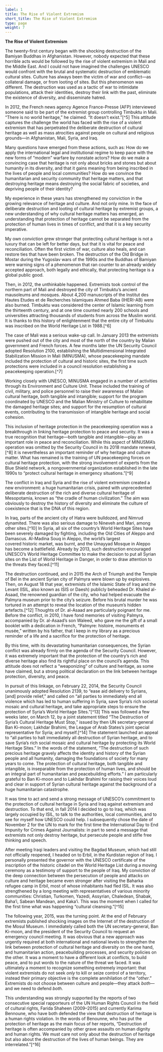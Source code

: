 ```yaml
---
label: 1
title: The Rise of Violent Extremism
short_title: The Rise of Violent Extremism
type: page
weight: 7
---
```


**The Rise of Violent Extremism**

The twenty-first century began with the shocking destruction of the Bamiyan Buddhas in Afghanistan. However, nobody expected that these horrible acts would be followed by the rise of violent extremism in Mali and the Middle East. And I could not have imagined the challenges UNESCO would confront with the brutal and systematic destruction of emblematic cultural sites. Culture has always been the victim of war and conflict—as collateral damage, or from looting of sites. But this phenomenon was different. The destruction was used as a tactic of war to intimidate populations, attack their identities, destroy their link with the past, eliminate the existence of diversity, and disseminate hatred.

In 2012, the French news agency Agence France-Presse (AFP) interviewed someone said to be part of the extremist group controlling Timbuktu in Mali. “There is no world heritage,” he claimed. “It doesn’t exist.”[^5] This attitude captures the challenge the world has faced with the rise of a violent extremism that has perpetrated the deliberate destruction of cultural heritage as well as mass atrocities against people on cultural and religious grounds—in Afghanistan, Mali, Syria, and Iraq.

Many questions have emerged from these actions, such as: How do we apply the international legal and institutional regime to keep pace with the new forms of “modern” warfare by nonstate actors? How do we make a convincing case that heritage is not only about bricks and stones but about humanity in its diversity, and that it gains meaning from being inscribed in the lives of people and local communities? How do we convince the humanitarian and security community that heritage matters, and that destroying heritage means destroying the social fabric of societies, and depriving people of their identity?

My experience in these years has strengthened my conviction in the growing relevance of heritage and culture. And not only mine. In the face of deliberate destruction and looting of cultural heritage by extremist groups, a new understanding of why cultural heritage matters has emerged, an understanding that protection of heritage cannot be separated from the protection of human lives in times of conflict, and that it is a key security imperative.

My own conviction grew stronger that protecting cultural heritage is not a luxury that can be left for better days, but that it is vital for peace and reconciliation. Often the first victim of war, culture also heals, and can restore ties that have been broken. The destruction of the Old Bridge in Mostar during the Yugoslav wars of the 1990s and the Buddhas of Bamiyan were warning signs of a phenomenon that ran counter to an already widely accepted approach, both legally and ethically, that protecting heritage is a global public good.

Then, in 2012, the unthinkable happened. Extremists took control of the northern part of Mali and destroyed the city of Timbuktu’s ancient mausoleums and mosques. About 4,200 manuscripts of the Institut des Hautes Etudes et de Recherches Islamiques Ahmed Baba (IHERI-AB) were also burned. Timbuktu was considered the center of Islamic learning from the thirteenth century, and at one time counted nearly 200 schools and universities attracting thousands of students from across the Muslim world. It is thanks to this history of enlightenment that the entire city of Timbuktu was inscribed on the World Heritage List in 1988.[^6]

The case of Mali was a serious wake-up call. In January 2013 the extremists were pushed out of the city and most of the north of the country by Malian government and French forces. A few months later the UN Security Council adopted Resolution 2100, establishing the Multidimensional Integrated Stabilization Mission in Mali (MINUSMA), whose peacekeeping mandate included the protection of cultural and historic sites, the first time such protections were included in a council resolution establishing a peacekeeping operation.[^7]

Working closely with UNESCO, MINUSMA engaged in a number of activities through its Environment and Culture Unit. These included the training of civil, military, and police personnel to raise their awareness of Malian cultural heritage, both tangible and intangible; support for the program coordinated by UNESCO and the Malian Ministry of Culture to rehabilitate the damaged heritage sites; and support for the resumption of cultural events, contributing to the transmission of intangible heritage and social cohesion.

This inclusion of heritage protection in the peacekeeping operation was a breakthrough in linking heritage protection to peace and security. It was a true recognition that heritage—both tangible and intangible—play an important role in peace and reconciliation. While this aspect of MINUSMA’s operation was omitted by the Security Council in its 2018 mandate renewal,[^8] it is nevertheless an important reminder of why heritage and culture matter. What has remained is the training of UN peacekeeping forces on cultural heritage protection, with the strong involvement of experts from the Blue Shield network, a nongovernmental organization established in the late 1990s to “protect cultural heritage in emergency situations.”[^9]

The conflict in Iraq and Syria and the rise of violent extremism created a new environment: a huge humanitarian crisis, paired with unprecedented deliberate destruction of the rich and diverse cultural heritage of Mesopotamia, known as “the cradle of human civilization.” The aim was obviously to destroy the history of diversity and eliminate the culture of coexistence that is the DNA of this region.

In Iraq, parts of the ancient city of Hatra were bulldozed, and Nimrud dynamited. There was also serious damage to Nineveh and Mari, among other sites.[^10] In Syria, all six of the country’s World Heritage Sites have been severely damaged by fighting, including the Old Cities of Aleppo and Damascus. Al-Madina Souq in Aleppo, the world’s largest covered historic market, was burnt, and the Umayyad Mosque in Aleppo has become a battlefield. Already by 2013, such destruction encouraged UNESCO’s World Heritage Committee to make the decision to put all Syrian sites on the List of World Heritage in Danger, in order to draw attention to the threats they faced.[^11]

The destruction continued, and in 2015 the Arch of Triumph and the Temple of Bel in the ancient Syrian city of Palmyra were blown up by explosives. Then, on August 18 that year, extremists of the Islamic State of Iraq and the Levant (ISIL, also known as ISIS or Daesh) publicly beheaded Dr. Khaled al-Asaad, the renowned guardian of the city, who had helped evacuate the Palmyra museum prior to the city’s seizure. Before his brutal murder he was tortured in an attempt to reveal the location of the museum’s hidden artefacts.[^12] Thoughts of Dr. al-Asaad are particularly poignant for me. Before the conflict, in 2010, I have fond memories of visiting Palmyra, accompanied by Dr. al-Asaad’s son Waleed, who gave me the gift of a small booklet with a dedication in French, “Palmyre: histoire, monuments et musée,” written by his father, that I keep in my library as a precious reminder of a life and a sacrifice for the protection of heritage.

By this time, with its devastating humanitarian consequences, the Syrian conflict was already firmly on the agenda of the Security Council. However, it was extremely important that the protection of the country’s rich and diverse heritage also find its rightful place on the council’s agenda. This attitude does not reflect a “weaponizing” of culture and heritage, as some have claimed, but a strong political declaration on the link between heritage protection, diversity, and peace.

In pursuit of this linkage, on February 22, 2014, the Security Council unanimously adopted Resolution 2139, to “ease aid delivery to Syrians, \[and\] provide relief,” and called on “all parties to immediately end all violence which has led to human suffering in Syria, save Syria’s rich societal mosaic and cultural heritage, and take appropriate steps to ensure the protection of Syria’s World Heritage Sites.”[^13] This was followed a few weeks later, on March 12, by a joint statement titled “The Destruction of Syria’s Cultural Heritage Must Stop,” issued by then UN secretary-general Ban Ki-moon; Lakhdar Brahimi, the League of Arab States’s joint special representative for Syria; and myself.[^14] The statement launched an appeal to “all parties to halt immediately all destruction of Syrian heritage, and to save Syria’s rich social mosaic and cultural heritage by protecting its World Heritage Sites.” In the words of the statement, “The destruction of such precious heritage gravely affects the identity and history of the Syrian people and all humanity, damaging the foundations of society for many years to come. The protection of cultural heritage, both tangible and intangible, is inseparable from the protection of human lives, and should be an integral part of humanitarian and peacebuilding efforts.” I am particularly grateful to Ban Ki-moon and to Lakhdar Brahimi for raising their voices loud and clear in support of Syrian cultural heritage against the background of a huge humanitarian catastrophe.

It was time to act and send a strong message of UNESCO’s commitment to the protection of cultural heritage in Syria and Iraq against extremism and destruction. To that end, in fall 2014 I decided to go to Iraq, which was largely occupied by ISIL, to talk to the authorities, local communities, and to see for myself how UNESCO could help. I subsequently chose the date of November 2 for the UN to mark for the first time the International Day to End Impunity for Crimes Against Journalists: in part to send a message that extremists not only destroy heritage, but persecute people and stifle free thinking and speech.

After meeting Iraqi leaders and visiting the Bagdad Museum, which had still not officially reopened, I headed on to Erbil, in the Kurdistan region of Iraq. I personally presented the governor with the UNESCO certificate of the inscription of the historic citadel on the World Heritage List during a moving ceremony as a testimony of support to the people of Iraq. My conviction of the deep connection between the persecution of people and attacks on culture and heritage became even stronger after visiting the Baharka refugee camp in Erbil, most of whose inhabitants had fled ISIL. It was also strengthened by a long meeting with representatives of various minority communities: Christian, Turkomen, Yazedi, Assyrian, Chaledean, Shabak, Baha’i, Sabean Mandean, and Kaka’i. This was the moment when I called for the first time what was happening “cultural cleansing.”[^15]

The following year, 2015, was the turning point. At the end of February extremists published shocking images on the Internet of the destruction of the Mosul Museum. I immediately called both the UN secretary-general, Ban Ki-moon, and the president of the Security Council to request an emergency council meeting. It was obvious that a new approach was urgently required at both international and national levels to strengthen the link between protection of cultural heritage and diversity on the one hand, and humanitarian action, peacebuilding processes, and security policies on the other. It was a moment to have a different look at conflicts, to build peace, and to put words to the nature of the threat we faced. It was ultimately a moment to recognize something extremely important: that violent extremists do not seek *only* to kill or seize control of a territory, instead their primary objective is the complete annihilation of the “*other*.” Extremists do not choose between culture and people—they attack *both*—and we need to defend *both.*

This understanding was strongly supported by the reports of two consecutive special rapporteurs of the UN Human Rights Council in the field of cultural rights, Farida Shaheen (2009–2015) and currently Karima Bennoune, who have both defended the view that destruction of heritage is a human rights violation. In the words of Benounne, who has put the protection of heritage as the main focus of her reports, “Destruction of heritage is often accompanied by other grave assaults on human dignity and human rights. We must care not only about the destruction of heritage but also about the destruction of the lives of human beings. They are interrelated.”[^16]
